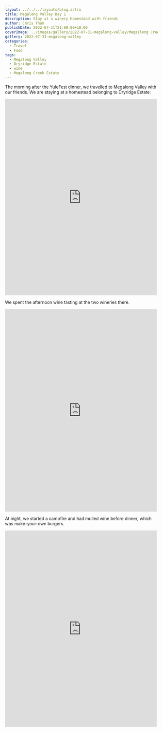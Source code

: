 ```yaml
---
layout: ../../../layouts/blog.astro
title: Megalong Valley Day 1
description: Stay at a winery homestead with friends
author: Chris Tham
publishDate: 2022-07-31T21:00:00+10:00
coverImage: ../images/gallery/2022-07-31-megalong-valley/Megaslong Creek Estate (10).jpeg
gallery: 2022-07-31-megalong-valley
categories:
  - Travel
  - Food
tags:
  - Megalong Valley
  - Dryridge Estate
  - wine
  - Megalong Creek Estate
---
```


The morning after the YuleFest dinner, we travelled to Megalong Valley with
our friends. We are staying at a homestead belonging to Dryridge Estate:

<iframe src="https://www.facebook.com/plugins/post.php?href=https%3A%2F%2Fwww.facebook.com%2Fchris1.tham%2Fposts%2Fpfbid0wYwgkrPPYb8vW5grKmWoSEgCQdbDGYdtQGV2EG2LH7K5r67oFz5cPQJFDrZdoDXzl&show_text=true&width=500" width="500" height="645" style="border:none;overflow:hidden" scrolling="no" frameborder="0" allowfullscreen="true" allow="autoplay; clipboard-write; encrypted-media; picture-in-picture; web-share"></iframe>

We spent the afternoon wine tasting at the two wineries there.

<iframe src="https://www.facebook.com/plugins/post.php?href=https%3A%2F%2Fwww.facebook.com%2Fchris1.tham%2Fposts%2Fpfbid02MZNY5dcnREdSUJyEqQaqaAPEkCa2sS6u1t1YgpAWeGfNSGPGCWuQCabH95PfKogXl&show_text=true&width=500" width="500" height="665" style="border:none;overflow:hidden" scrolling="no" frameborder="0" allowfullscreen="true" allow="autoplay; clipboard-write; encrypted-media; picture-in-picture; web-share"></iframe>

At night, we started a campfire and had mulled wine before dinner, which was
make-your-own burgers.

<iframe src="https://www.facebook.com/plugins/post.php?href=https%3A%2F%2Fwww.facebook.com%2Fchris1.tham%2Fposts%2Fpfbid036uPXgHFoKr495zK79XDEJs3bnojGLKrpRUPHfgkMnLGD3fYNkR9UvbrgQmf3QTiol&show_text=true&width=500" width="500" height="645" style="border:none;overflow:hidden" scrolling="no" frameborder="0" allowfullscreen="true" allow="autoplay; clipboard-write; encrypted-media; picture-in-picture; web-share"></iframe>
